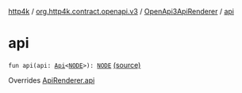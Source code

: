 [http4k](../../index.md) / [org.http4k.contract.openapi.v3](../index.md) / [OpenApi3ApiRenderer](index.md) / [api](./api.md)

# api

`fun api(api: `[`Api`](../-api/index.md)`<`[`NODE`](index.md#NODE)`>): `[`NODE`](index.md#NODE) [(source)](https://github.com/http4k/http4k/blob/master/http4k-contract/src/main/kotlin/org/http4k/contract/openapi/v3/OpenApi3ApiRenderer.kt#L20)

Overrides [ApiRenderer.api](../../org.http4k.contract.openapi/-api-renderer/api.md)

